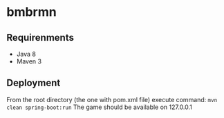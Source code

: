# bmbrmn

## Requirenments
* Java 8
* Maven 3

## Deployment
From the root directory (the one with pom.xml file) execute command:
`mvn clean spring-boot:run`
The game should be available on 127.0.0.1
